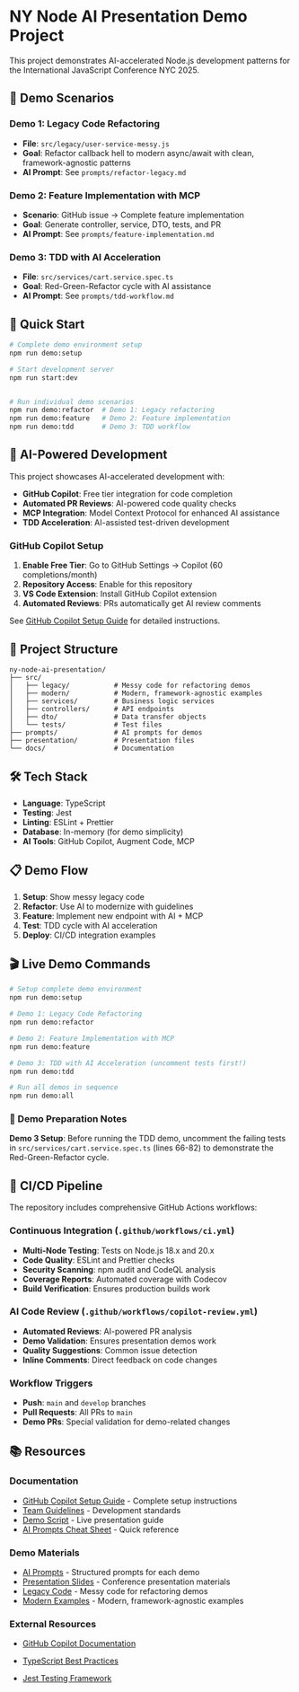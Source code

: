 # NY Node AI Presentation Demo Project

This project demonstrates AI-accelerated Node.js development patterns for the International JavaScript Conference NYC 2025.

## 🎯 Demo Scenarios

### Demo 1: Legacy Code Refactoring

- **File**: `src/legacy/user-service-messy.js`
- **Goal**: Refactor callback hell to modern async/await with clean, framework-agnostic patterns
- **AI Prompt**: See `prompts/refactor-legacy.md`

### Demo 2: Feature Implementation with MCP

- **Scenario**: GitHub issue → Complete feature implementation
- **Goal**: Generate controller, service, DTO, tests, and PR
- **AI Prompt**: See `prompts/feature-implementation.md`

### Demo 3: TDD with AI Acceleration

- **File**: `src/services/cart.service.spec.ts`
- **Goal**: Red-Green-Refactor cycle with AI assistance
- **AI Prompt**: See `prompts/tdd-workflow.md`

## 🚀 Quick Start

```bash
# Complete demo environment setup
npm run demo:setup

# Start development server
npm run start:dev


# Run individual demo scenarios
npm run demo:refactor  # Demo 1: Legacy refactoring
npm run demo:feature   # Demo 2: Feature implementation
npm run demo:tdd       # Demo 3: TDD workflow
```

## 🤖 AI-Powered Development

This project showcases AI-accelerated development with:

- **GitHub Copilot**: Free tier integration for code completion
- **Automated PR Reviews**: AI-powered code quality checks
- **MCP Integration**: Model Context Protocol for enhanced AI assistance
- **TDD Acceleration**: AI-assisted test-driven development

### GitHub Copilot Setup

1. **Enable Free Tier**: Go to GitHub Settings → Copilot (60 completions/month)
2. **Repository Access**: Enable for this repository
3. **VS Code Extension**: Install GitHub Copilot extension
4. **Automated Reviews**: PRs automatically get AI review comments

See [GitHub Copilot Setup Guide](./docs/github-copilot-setup.md) for detailed instructions.

## 📁 Project Structure

```
ny-node-ai-presentation/
├── src/
│   ├── legacy/           # Messy code for refactoring demos
│   ├── modern/           # Modern, framework-agnostic examples
│   ├── services/         # Business logic services
│   ├── controllers/      # API endpoints
│   ├── dto/              # Data transfer objects
│   └── tests/            # Test files
├── prompts/              # AI prompts for demos
├── presentation/         # Presentation files
└── docs/                 # Documentation
```

## 🛠 Tech Stack

- **Language**: TypeScript
- **Testing**: Jest
- **Linting**: ESLint + Prettier
- **Database**: In-memory (for demo simplicity)
- **AI Tools**: GitHub Copilot, Augment Code, MCP

## 📋 Demo Flow

1. **Setup**: Show messy legacy code
2. **Refactor**: Use AI to modernize with guidelines
3. **Feature**: Implement new endpoint with AI + MCP
4. **Test**: TDD cycle with AI acceleration
5. **Deploy**: CI/CD integration examples

## 🎬 Live Demo Commands

```bash
# Setup complete demo environment
npm run demo:setup

# Demo 1: Legacy Code Refactoring
npm run demo:refactor

# Demo 2: Feature Implementation with MCP
npm run demo:feature

# Demo 3: TDD with AI Acceleration (uncomment tests first!)
npm run demo:tdd

# Run all demos in sequence
npm run demo:all
```

### 🎯 Demo Preparation Notes

**Demo 3 Setup**: Before running the TDD demo, uncomment the failing tests in `src/services/cart.service.spec.ts` (lines 66-82) to demonstrate the Red-Green-Refactor cycle.

## 🔄 CI/CD Pipeline

The repository includes comprehensive GitHub Actions workflows:

### Continuous Integration (`.github/workflows/ci.yml`)

- **Multi-Node Testing**: Tests on Node.js 18.x and 20.x
- **Code Quality**: ESLint and Prettier checks
- **Security Scanning**: npm audit and CodeQL analysis
- **Coverage Reports**: Automated coverage with Codecov
- **Build Verification**: Ensures production builds work

### AI Code Review (`.github/workflows/copilot-review.yml`)

- **Automated Reviews**: AI-powered PR analysis
- **Demo Validation**: Ensures presentation demos work
- **Quality Suggestions**: Common issue detection
- **Inline Comments**: Direct feedback on code changes

### Workflow Triggers

- **Push**: `main` and `develop` branches
- **Pull Requests**: All PRs to `main`
- **Demo PRs**: Special validation for demo-related changes

## 📚 Resources

### Documentation

- [GitHub Copilot Setup Guide](./docs/github-copilot-setup.md) - Complete setup instructions
- [Team Guidelines](./docs/team-guidelines.md) - Development standards
- [Demo Script](./docs/demo-script.md) - Live presentation guide
- [AI Prompts Cheat Sheet](./docs/ai-prompts-cheatsheet.md) - Quick reference

### Demo Materials

- [AI Prompts](./prompts/) - Structured prompts for each demo
- [Presentation Slides](./presentation/) - Conference presentation materials
- [Legacy Code](./src/legacy/) - Messy code for refactoring demos
- [Modern Examples](./src/modern/) - Modern, framework-agnostic examples

### External Resources

- [GitHub Copilot Documentation](https://docs.github.com/en/copilot)

- [TypeScript Best Practices](https://typescript-eslint.io/rules/)
- [Jest Testing Framework](https://jestjs.io/docs/getting-started)
